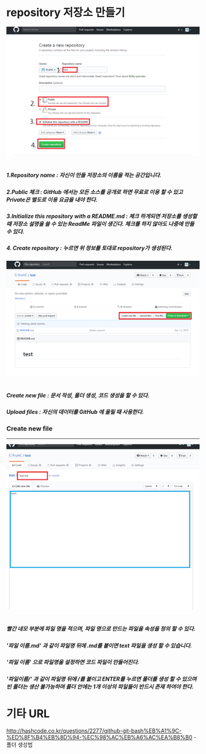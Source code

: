 # repository 저장소 만들기  
![screensh](./img/5.PNG)  

##### 1.Repository name : 자신이 만들 저장소의 이름을 적는 공간입니다.   
##### 2.Public 체크 : GitHub 에서는 모든 소스를 공개로 하면 무료로 이용 할 수 있고 Private은 별도로 이용 요금을 내야 한다.  
##### 3.Initialize this repository with a README.md : 체크 하게되면 저장소를 생성할때 저장소 설명을 쓸 수 있는 ReadMe 파일이 생긴다. 체크를 하지 않아도 나중에 만들 수 있다.  
##### 4. Create repository : 누르면 위 정보를 토대로 repository가 생성된다.   

![screensh](./img/6.PNG)  

##### Create new file : 문서 작성, 폴더 생성, 코드 생성을 할 수 있다.  
##### Upload files : 자신의 데이터를 GitHub 에 올릴 때 사용한다.  

### Create new file  
-------------------  
![screensh](./img/7.PNG)  

##### 빨간 네모 부분에 파일 명을 적으며, 파일 명으로 만드는 파일을 속성을 정의 할 수 있다.  
##### '파일 이름.md' 과 같이 파일명 뒤에 .md를 붙이면 text 파일을 생성 할 수 있습니다.  
##### '파일 이름' 으로 파일명을 설정하면 코드 파일이 만들어진다.
##### '파일이름/' 과 같이 파일명 뒤에 /를 붙이고 ENTER를 누르면 폴더를 생성 할 수 있으며 빈 폴더는 생산 불가능하며 폴더 안에는 1개 이상의 파일들이 반드시 존재 하여야 한다.




# 기타 URL  
http://hashcode.co.kr/questions/2277/github-git-bash%EB%A1%9C-%ED%8F%B4%EB%8D%94-%EC%98%AC%EB%A6%AC%EA%B8%B0 - 폴더 생성법
